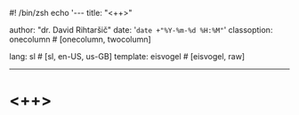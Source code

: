 #! /bin/zsh
echo '---
title: "<++>"
<!--subtitle: "<++>"-->
author: "dr. David Rihtaršič"
date: '`date +"%Y-%m-%d %H:%M"`'
classoption: onecolumn 		# [onecolumn, twocolumn]
<!--titlepage: true-->
<!--fontsize: 12pt-->
<!--geometry: "top=1cm, bottom=1cm, left=1cm, right=1cm"-->
<!--numbersections: false-->
<!--documentclass: article 		# [article, book, report]-->
<!--csl: ieee.csl-->
<!--bibliography: bibtex.bib-->
lang: sl 				# [sl, en-US, us-GB]
template: eisvogel			# [eisvogel, raw] 
<!--tags: [Markdown, Example]-->
<!--listings: true-->

---

# <++>
